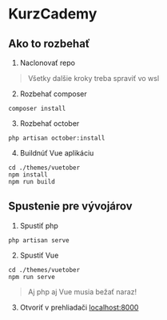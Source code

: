 # KurzCademy
## Ako to rozbehať

1. Naclonovať repo
> Všetky dalšie kroky treba spraviť vo wsl
2. Rozbehať composer
```
composer install
```
3. Rozbehať october
```
php artisan october:install
```
4. Buildnúť Vue aplikáciu
```
cd ./themes/vuetober
npm install
npm run build
```

## Spustenie pre vývojárov
1. Spustiť php
```
php artisan serve
```
2. Spustiť Vue
```
cd ./themes/vuetober
npm run serve
```
> Aj php aj Vue musia bežať naraz!
3. Otvoriť v prehliadači [localhost:8000](http://localhost:8000)
